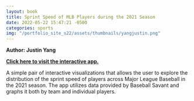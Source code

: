 ```yaml
---
layout: book
title: Sprint Speed of MLB Players during the 2021 Season
date: 2022-05-22 15:47:21 -0500
categories: sports
img: "/portfolio_site_s22/assets/thumbnails/yangjustin.png"
---
```


<b>Author: Justin Yang</b>

<b><a href="https://data-viz.it.wisc.edu/content/74678675-29ba-4c8d-9869-311ff860c8b1">Click here to visit the interactive app.</a></b>

A simple pair of interactive visualizations that allows the user to explore the distribution of the
sprint speed of players across Major League Baseball in the 2021 season. The app utilizes data
provided by Baseball Savant and graphs it both by team and individual players.

[jekyll-docs]: https://jekyllrb.com/docs/home
[jekyll-gh]:   https://github.com/jekyll/jekyll
[jekyll-talk]: https://talk.jekyllrb.com/
